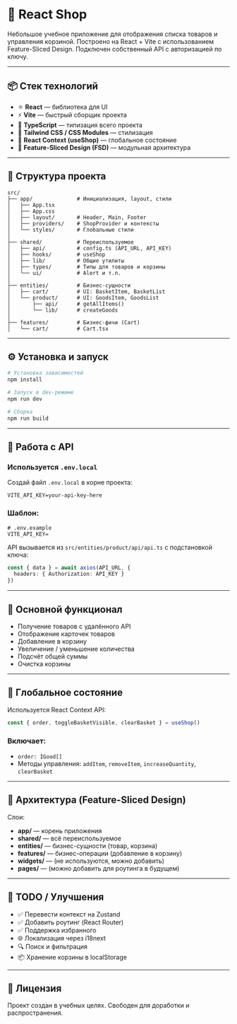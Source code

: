 # 🛒 React Shop

Небольшое учебное приложение для отображения списка товаров и управления корзиной. Построено на React + Vite с использованием Feature-Sliced Design. Подключен собственный API с авторизацией по ключу.

---

## 📦 Стек технологий

- ⚛️ **React** — библиотека для UI
- ⚡ **Vite** — быстрый сборщик проекта
- 🎯 **TypeScript** — типизация всего проекта
- 🎨 **Tailwind CSS / CSS Modules** — стилизация
- 🧠 **React Context (useShop)** — глобальное состояние
- 📁 **Feature-Sliced Design (FSD)** — модульная архитектура

---

## 📂 Структура проекта

```
src/
├── app/              # Инициализация, layout, стили
│   ├── App.tsx
│   ├── App.css
│   ├── layout/       # Header, Main, Footer
│   ├── providers/    # ShopProvider и контексты
│   └── styles/       # Глобальные стили
│
├── shared/           # Переиспользуемое
│   ├── api/          # config.ts (API_URL, API_KEY)
│   ├── hooks/        # useShop
│   ├── lib/          # Общие утилиты
│   ├── types/        # Типы для товаров и корзины
│   └── ui/           # Alert и т.п.
│
├── entities/         # Бизнес-сущности
│   ├── cart/         # UI: BasketItem, BasketList
│   └── product/      # UI: GoodsItem, GoodsList
│       ├── api/      # getAllItems()
│       └── lib/      # createGoods
│
├── features/         # Бизнес-фичи (Cart)
│   └── cart/         # Cart.tsx
```

---

## ⚙️ Установка и запуск

```bash
# Установка зависимостей
npm install

# Запуск в dev-режиме
npm run dev

# Сборка
npm run build
```

---

## 🔐 Работа с API

### Используется `.env.local`

Создай файл `.env.local` в корне проекта:

```
VITE_API_KEY=your-api-key-here
```

### Шаблон:
```dotenv
# .env.example
VITE_API_KEY=
```

API вызывается из `src/entities/product/api/api.ts` с подстановкой ключа:

```ts
const { data } = await axios(API_URL, {
  headers: { Authorization: API_KEY }
})
```

---

## 📌 Основной функционал

- Получение товаров с удалённого API
- Отображение карточек товаров
- Добавление в корзину
- Увеличение / уменьшение количества
- Подсчёт общей суммы
- Очистка корзины

---

## 🧠 Глобальное состояние

Используется React Context API:

```ts
const { order, toggleBasketVisible, clearBasket } = useShop()
```

### Включает:

- `order: IGood[]`
- Методы управления: `addItem`, `removeItem`, `increaseQuantity`, `clearBasket`

---

## 🎯 Архитектура (Feature-Sliced Design)

Слои:

- **app/** — корень приложения
- **shared/** — всё переиспользуемое
- **entities/** — бизнес-сущности (товар, корзина)
- **features/** — бизнес-операции (добавление в корзину)
- **widgets/** — (не используются, можно добавить)
- **pages/** — (можно добавить для роутинга в будущем)

---

## 🧪 TODO / Улучшения

- ✅ Перевести контекст на Zustand
- ✅ Добавить роутинг (React Router)
- ✅ Поддержка избранного
- 🌐 Локализация через i18next
- 🔍 Поиск и фильтрация
- 📦 Хранение корзины в localStorage

---

## 📃 Лицензия

Проект создан в учебных целях. Свободен для доработки и распространения.
